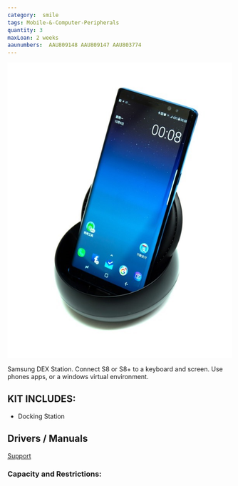 ```yaml
---
category:  smile
tags: Mobile-&-Computer-Peripherals
quantity: 3
maxLoan: 2 weeks
aaunumbers:  AAU809148 AAU809147 AAU803774
---
```

![Mobile Phone Docking Station](/assets/images/equip/dex.jpg)

Samsung DEX Station. Connect S8 or S8+ to a keyboard and screen.  Use phones apps, or a windows virtual environment.
## KIT INCLUDES:
-  Docking Station

## Drivers / Manuals
[Support](https://www.samsung.com/dk/mobile-accessories/dex-station-ee-mg950tbegww/#support)



### Capacity and Restrictions:
